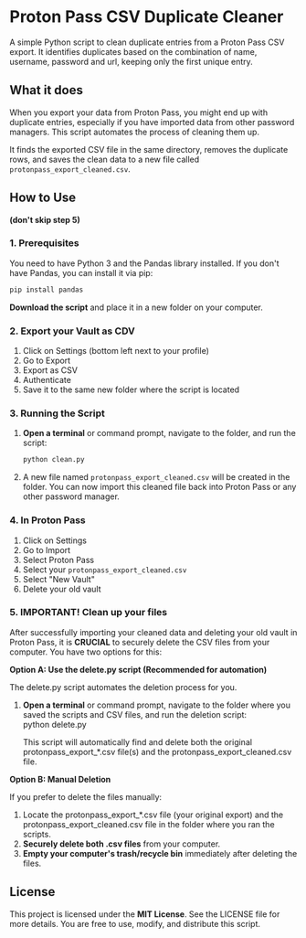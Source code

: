 # **Proton Pass CSV Duplicate Cleaner**

A simple Python script to clean duplicate entries from a Proton Pass CSV export. It identifies duplicates based on the combination of name, username, password and url, keeping only the first unique entry.

## **What it does**

When you export your data from Proton Pass, you might end up with duplicate entries, especially if you have imported data from other password managers. This script automates the process of cleaning them up.

It finds the exported CSV file in the same directory, removes the duplicate rows, and saves the clean data to a new file called `protonpass_export_cleaned.csv`.

## **How to Use** 
**(don't skip step 5)**

### **1. Prerequisites**

You need to have Python 3 and the Pandas library installed. If you don't have Pandas, you can install it via pip:

```bash 
pip install pandas
```
**Download the script** and place it in a new folder on your computer.  


### **2. Export your Vault as CDV**
1.  Click on Settings (bottom left next to your profile)
2.  Go to Export
3.  Export as CSV
4.  Authenticate
5.  Save it to the same new folder where the script is located

### **3. Running the Script**

1. **Open a terminal** or command prompt, navigate to the folder, and run the script:
   ```bash 
   python clean.py
   ```
2. A new file named `protonpass_export_cleaned.csv` will be created in the folder. You can now import this cleaned file back into Proton Pass or any other password manager.

### **4. In Proton Pass**

1. Click on Settings
2. Go to Import
3. Select Proton Pass
4. Select your `protonpass_export_cleaned.csv`
5. Select "New Vault"
6. Delete your old vault

### **5. IMPORTANT! Clean up your files**

After successfully importing your cleaned data and deleting your old vault in Proton Pass, it is **CRUCIAL** to securely delete the CSV files from your computer. You have two options for this:

**Option A: Use the delete.py script (Recommended for automation)**

The delete.py script automates the deletion process for you.

1. **Open a terminal** or command prompt, navigate to the folder where you saved the scripts and CSV files, and run the deletion script:  
   python delete.py

   This script will automatically find and delete both the original protonpass_export_*.csv file(s) and the protonpass_export_cleaned.csv file.

**Option B: Manual Deletion**

If you prefer to delete the files manually:

1. Locate the protonpass_export_*.csv file (your original export) and the protonpass_export_cleaned.csv file in the folder where you ran the scripts.  
2. **Securely delete both .csv files** from your computer.
3. **Empty your computer's trash/recycle bin** immediately after deleting the files.  

## **License**

This project is licensed under the **MIT License**. See the LICENSE file for more details. You are free to use, modify, and distribute this script.